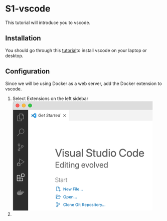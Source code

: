 # S1-vscode
This tutorial will introduce you to vscode.
## Installation
You should go through this [tutorial](https://code.visualstudio.com/docs/introvideos/basics)to install vscode on your laptop or desktop.
## Configuration
Since we will be using Docker as a web server, add the Docker extension to vscode.
1. Select Extensions on the left sidebar
![extensions](images/extensions.png)
2. 
